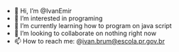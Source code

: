 - 👋 Hi, I’m @IvanEmir
- 👀 I’m interested in programing
- 🌱 I’m currently learning how to program on java script
- 💞️ I’m looking to collaborate on nothing right now
- 📫 How to reach me: @ivan.brum@escola.pr.gov.br

<!---
CharlotteDalson/CharlotteDalson is a ✨ special ✨ repository because its `README.md` (this file) appears on your GitHub profile.
You can click the Preview link to take a look at your changes.
--->
